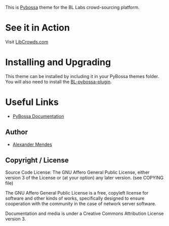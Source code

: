 This is [Pybossa](https://github.com/PyBossa/pybossa) theme for the BL Labs crowd-sourcing platform.

# See it in Action

Visit [LibCrowds.com](http://libcrowds.com)

# Installing and Upgrading

This theme can be installed by including it in your PyBossa themes folder. You will also need to install the [BL-pybossa-plugin](https://github.com/alexandermendes/BL-pybossa-plugin).


# Useful Links

* [PyBossa Documentation](http://docs.pybossa.com/)


## Author

* [Alexander Mendes](mailto:alexanderhmendes@gmail.com)


## Copyright / License


Source Code License: The GNU Affero General Public License, either version 3 of the License
or (at your option) any later version. (see COPYING file)

The GNU Affero General Public License is a free, copyleft license for
software and other kinds of works, specifically designed to ensure
cooperation with the community in the case of network server software.

Documentation and media is under a Creative Commons Attribution License version
3.
